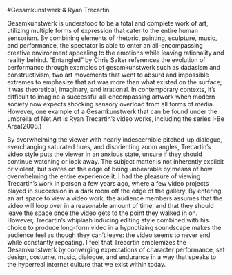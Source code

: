 #Gesamkunstwerk & Ryan Trecartin

<p>  Gesamkunstwerk is understood to be a total and complete work of art, utilizing multiple forms of expression that cater to the entire human sensorium. By combining elements of rhetoric, painting, sculpture, music, and performance, the spectator is able to enter an all-encompassing creative environment appealing to the emotions while leaving rationality and reality behind. “Entangled” by Chris Salter references the evolution of performance through examples of gesamkunstwerk such as  dadasism and constructivism, two art movements that went to absurd and impossible extremes to emphasize that art was more than what existed on the surface; it was theoretical, imaginary, and irrational.  In contemporary contexts, it’s difficult to imagine a successful all-encompassing artwork when modern society now expects shocking sensory overload from all forms of media. However, one example of a Gesamkunstwerk that can be found under the umbrella of Net.Art is Ryan Trecartin’s video works, including the series I-Be Area(2008.) </p>
  <p>By overwhelming the viewer with nearly indescernible pitched-up dialogue, everchanging saturated hues, and disorienting zoom angles, Trecartin’s video style puts the viewer in an anxious state, unsure if they should continue watching or look away. The subject matter is not inherently explicit or violent, but skates on the edge of being unbearable by means of how overwhelming the entire experience it. I had the pleasure of viewing Trecartin’s work in person a few years ago, where a few video projects played in succession in a dark room off the edge of the gallery. By entering an art space to view a video work, the audience members assumes that the video will loop over in a reasonable amount of time, and that they should leave the space once the video gets to the point they walked in on. However, Trecartin’s whiplash inducing editing style combined with his choice to produce long-form video in a hypnotizing soundscape makes the audience feel as though they can’t leave: the video seems to never end while constantly repeating. I feel that Treacrtin emblemizes the Gesamkunstwerk by converging expectations of character performance, set design, costume, music, dialogue, and endurance in a way that speaks to the hyperreal internet culture that we exist within today.  </p>

<!--  %%%
   =====
  &%&%%%&
  %& < <% 
   &\__/
    \ |____
   .', ,  ()
  / -.  _)| 
 |_(_.    |
 '-'\  )  |
     )    |
    /  .  ).
   /    _. |
 /'---':.-'|
(__.' /    /
 \   ( /  /
  \ /  _  | 
   \  |  '|
   | . \  |
   |(     | 
   |  \ \ |
    \  )\ |
   __)/ / \
--"--(_.Ooo'---- -->
